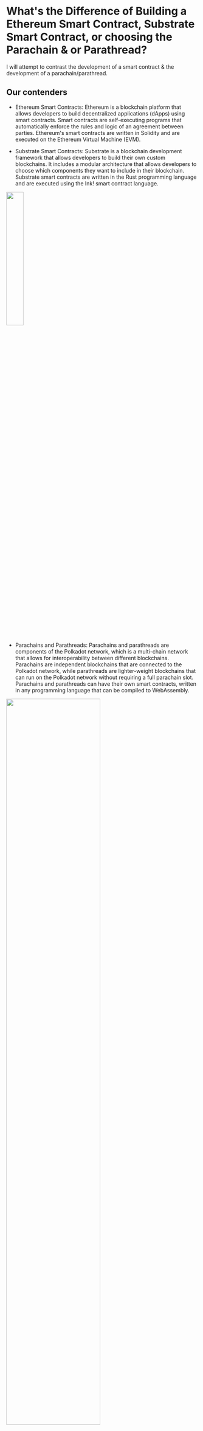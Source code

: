 # What's the Difference of Building a Ethereum Smart Contract, Substrate Smart Contract, or choosing the Parachain & or Parathread?
I will attempt to contrast the development of a smart contract &amp; the development of a parachain/parathread.

## Our contenders

* Ethereum Smart Contracts: Ethereum is a blockchain platform that allows developers to build decentralized applications (dApps) using smart contracts. Smart contracts are self-executing programs that automatically enforce the rules and logic of an agreement between parties. Ethereum's smart contracts are written in Solidity and are executed on the Ethereum Virtual Machine (EVM).

* Substrate Smart Contracts: Substrate is a blockchain development framework that allows developers to build their own custom blockchains. It includes a modular architecture that allows developers to choose which components they want to include in their blockchain. Substrate smart contracts are written in the Rust programming language and are executed using the Ink! smart contract language.


<img src="Images/Substrate/Runtime.JPG"  width=30% height=30%>

* Parachains and Parathreads: Parachains and parathreads are components of the Polkadot network, which is a multi-chain network that allows for interoperability between different blockchains. Parachains are independent blockchains that are connected to the Polkadot network, while parathreads are lighter-weight blockchains that can run on the Polkadot network without requiring a full parachain slot. Parachains and parathreads can have their own smart contracts, written in any programming language that can be compiled to WebAssembly.


<img src="Images/Substrate/Parathread/Birds_eye_view.png"  width=70% height=70%>

## Section Summary

* Ethereum smart contracts are executed on the Ethereum blockchain, while Substrate smart contracts are executed on custom blockchains built using the Substrate framework. Parachains and parathreads are components of the Polkadot network, which allows for interoperability between different blockchains and can run smart contracts in any language that can be compiled to WebAssembly.

### How do they differ in how they're constructed.

* Ethereum Smart Contracts: Ethereum smart contracts are constructed using the Solidity programming language. Solidity is a high-level language that is similar to JavaScript and is specifically designed for writing smart contracts. Once a smart contract is written, it is compiled into bytecode that can be executed on the Ethereum Virtual Machine (EVM), which is a sandboxed environment that allows the contract to be executed on the Ethereum network.

* Substrate Smart Contracts: Substrate smart contracts are constructed using the Ink! smart contract language, which is a Rust-based language specifically designed for writing smart contracts on the Substrate blockchain development framework. Ink! provides a high-level language that is easy to use and includes features such as automatic memory management, type safety, and built-in testing tools. Once a smart contract is written in Ink!, it is compiled into WebAssembly bytecode that can be executed on the Substrate runtime environment.

* Parachains and Parathreads: Parachains and parathreads are constructed using any programming language that can be compiled into WebAssembly bytecode. This includes languages such as Rust, C++, and AssemblyScript. Once a smart contract is written in one of these languages, it is compiled into WebAssembly bytecode and uploaded to the Polkadot network. The contract can then be executed on the Polkadot network using the WebAssembly runtime environment.

- Shown below is a depiction of what the difference of a parachain and parathread are one thing to keep in mind parachain will always need to proof validity to there validators while parathread only need to do so when they are submitting transactions.

<img src="Images/Substrate/Parachain/downgrade_upgrade.png"  width=50% height=50%>

## Section Summary
* Ethereum smart contracts are constructed using the Solidity programming language and are executed on the Ethereum Virtual Machine. Substrate smart contracts are constructed using the Ink! smart contract language and are executed on the Substrate runtime environment. Parachains and parathreads can be constructed using any programming language that can be compiled into WebAssembly bytecode and are executed on the WebAssembly runtime environment on the Polkadot network.

- Below you'll find a side by side comparison of the benefits and drawbacks of developing substrate based smart contract and parachains.

<img src="Images/Substrate/comparison.png"  width=50% height=50%>


# Discoveries from experiment
Overall, the choice between developing a smart contract or a parachain will depend on the specific use case and requirements of the project. Smart contracts are more suitable for simple use cases and limited budgets, while parachains are better suited for more complex use cases with greater customization needs and larger budgets. Understanding the financial implications of using these technologies can help inform key business decisions, such as technology stack selection, development timelines, and revenue potential.

* Cost of Development: The cost of developing a product using Ethereum smart contracts, Substrate smart contracts, or parachains/parathreads can vary depending on the complexity of the project, the size of the development team, and the chosen technology stack. Solidity is a well-established language and has a large developer community, making it potentially easier to find developers and resources. In contrast, Substrate and parachains/parathreads are newer technologies and may require a more specialized skillset, which could potentially lead to higher development costs.

* Cost of Deployment: Ethereum smart contracts are executed on the Ethereum network, which requires gas fees to be paid in ether (ETH) for each transaction. These gas fees can be highly volatile and may increase during periods of high network congestion, leading to increased costs for deploying and executing smart contracts. Substrate smart contracts and parachains/parathreads can be deployed on other networks, such as Polkadot, which may have lower transaction fees.

* Revenue Generation: The choice of technology can impact the potential revenue generation of the product. Ethereum smart contracts are well-suited for decentralized applications that require a high degree of trustlessness, such as decentralized finance (DeFi) applications. Substrate smart contracts and parachains/parathreads may be more suited for use cases that require greater customization and interoperability between different blockchains.

* Time to Market: The time to market for a product can be impacted by the choice of technology. Ethereum smart contracts have a more established ecosystem, making it potentially easier and faster to develop and deploy a product. Substrate smart contracts and parachains/parathreads may require more time to develop and test, especially if the development team is less experienced with the technology.


# Pitfalls & Pain Points

* Some pain points we discovered during our development process of the ethereum Art_Registry smart contract were whether to optimize for gas fees while maintaining a user friendly that could be easily read.

* Some Pitfalls we discovered during our development of the substrate pallet Art_Registry were that the complexity and fore thought it took, combine with understanding of infrastructure requirements were a hefty order for a team of web3 developers let alone a single developer.


### Disclaimer: 
All code pertaining to substrate based parachains, parathreads were intended for reference of what is both possible and is not an endorsement of any particular software.

### Links to Sources.

Builder's Starter Guide - https://guide.kusama.network/docs/build-build-with-polkadot

Collator - https://guide.kusama.network/docs/learn-collator

Polkadot GitHub - https://github.com/paritytech/polkadot

Substrate.io website - https://substrate.io/

Connect A Realy and Parachain (Tutorial) - https://docs.substrate.io/tutorials/connect-relay-and-parachains/prepare-a-local-relay-chain/

Pay as You Go (Parathread Explaination) - https://medium.com/polkadot-network/parathreads-pay-as-you-go-parachains-7440d23dde06

A list of Awesomeness dedicated to substrate - https://github.com/substrate-developer-hub/awesome-substrate
